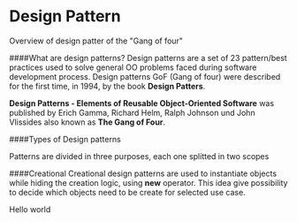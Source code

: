 # Design Pattern
Overview of design patter of the "Gang of four"

####What are design patterns?
Design patterns are a set of 23 pattern/best practices used to solve general OO problems faced during software development process.
Design patterns GoF (Gang of four) were described for the first time, in 1994, by the book **Design Patters**.

**Design Patterns - Elements of Reusable Object-Oriented Software** was published by Erich Gamma, Richard Helm, Ralph Johnson und John Vlissides
also known as **The Gang of Four**.

####Types of Design patterns

Patterns are divided in three purposes, each one splitted in two scopes

####Creational
Creational design patterns are used to instantiate objects while hiding the creation logic, using **new** operator.
This idea give possibility to decide which objects need to be create for selected use case.

Hello world
